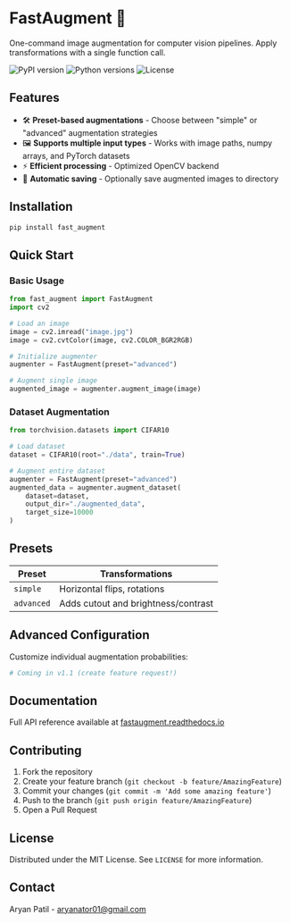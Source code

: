 # FastAugment 🚀

One-command image augmentation for computer vision pipelines. Apply transformations with a single function call.

![PyPI version](https://img.shields.io/badge/pypi-v0.1.2-blue)
![Python versions](https://img.shields.io/badge/python-3.8%2B-blue)
![License](https://img.shields.io/badge/license-MIT-green)


## Features

- 🛠️ **Preset-based augmentations** - Choose between "simple" or "advanced" augmentation strategies
- 🖼️ **Supports multiple input types** - Works with image paths, numpy arrays, and PyTorch datasets
- ⚡ **Efficient processing** - Optimized OpenCV backend
- 📁 **Automatic saving** - Optionally save augmented images to directory

## Installation

```bash
pip install fast_augment
```

## Quick Start

### Basic Usage

```python
from fast_augment import FastAugment
import cv2

# Load an image
image = cv2.imread("image.jpg")
image = cv2.cvtColor(image, cv2.COLOR_BGR2RGB)

# Initialize augmenter
augmenter = FastAugment(preset="advanced")

# Augment single image
augmented_image = augmenter.augment_image(image)
```

### Dataset Augmentation

```python
from torchvision.datasets import CIFAR10

# Load dataset
dataset = CIFAR10(root="./data", train=True)

# Augment entire dataset
augmenter = FastAugment(preset="advanced")
augmented_data = augmenter.augment_dataset(
    dataset=dataset,
    output_dir="./augmented_data",
    target_size=10000
)
```

## Presets

| Preset     | Transformations                          |
|------------|-----------------------------------------|
| `simple`   | Horizontal flips, rotations             |
| `advanced` | Adds cutout and brightness/contrast     |

## Advanced Configuration

Customize individual augmentation probabilities:

```python
# Coming in v1.1 (create feature request!)
```

## Documentation

Full API reference available at [fastaugment.readthedocs.io](https://fastaugment.readthedocs.io)

## Contributing

1. Fork the repository
2. Create your feature branch (`git checkout -b feature/AmazingFeature`)
3. Commit your changes (`git commit -m 'Add some amazing feature'`)
4. Push to the branch (`git push origin feature/AmazingFeature`)
5. Open a Pull Request

## License

Distributed under the MIT License. See `LICENSE` for more information.

## Contact

Aryan Patil - aryanator01@gmail.com
```

